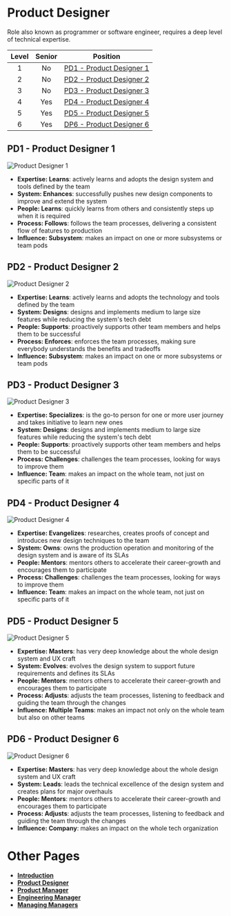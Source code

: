 # Product Designer

Role also known as programmer or software engineer, requires a deep level of technical expertise.

| Level | Senior |                       Position                        |
| :---: | :----: | :---------------------------------------------------: |
|   1   |   No   | [PD1 - Product Designer 1](#pd1---product-designer-1) |
|   2   |   No   | [PD2 - Product Designer 2](#pd2---product-designer-2) |
|   3   |   No   | [PD3 - Product Designer 3](#pd3---product-designer-3) |
|   4   |  Yes   | [PD4 - Product Designer 4](#pd4---product-designer-4) |
|   5   |  Yes   | [PD5 - Product Designer 5](#pd5---product-designer-5) |
|   6   |  Yes   | [DP6 - Product Designer 6](#pd6---product-designer-6) |

## PD1 - Product Designer 1

<picture>
  <source media="(prefers-color-scheme: dark)" srcset="/charts/designer-1-dark.png">
  <source media="(prefers-color-scheme: light)" srcset="/charts/designer-1.png">
  <img alt="Product Designer 1" src="/charts/designer-1.png">
</picture>

- **Expertise: Learns**: actively learns and adopts the design system and tools defined by the team
- **System: Enhances**: successfully pushes new design components to improve and extend the system
- **People: Learns**: quickly learns from others and consistently steps up when it is required
- **Process: Follows**: follows the team processes, delivering a consistent flow of features to production
- **Influence: Subsystem**: makes an impact on one or more subsystems or team pods

## PD2 - Product Designer 2

<picture>
  <source media="(prefers-color-scheme: dark)" srcset="/charts/designer-2-dark.png">
  <source media="(prefers-color-scheme: light)" srcset="/charts/designer-2.png">
  <img alt="Product Designer 2" src="/charts/designer-2.png">
</picture>

- **Expertise: Learns**: actively learns and adopts the technology and tools defined by the team
- **System: Designs**: designs and implements medium to large size features while reducing the system's tech debt
- **People: Supports**: proactively supports other team members and helps them to be successful
- **Process: Enforces**: enforces the team processes, making sure everybody understands the benefits and tradeoffs
- **Influence: Subsystem**: makes an impact on one or more subsystems or team pods

## PD3 - Product Designer 3

<picture>
  <source media="(prefers-color-scheme: dark)" srcset="/charts/designer-3-dark.png">
  <source media="(prefers-color-scheme: light)" srcset="/charts/designer-3.png">
  <img alt="Product Designer 3" src="/charts/designer-3.png">
</picture>

- **Expertise: Specializes**: is the go-to person for one or more user journey and takes initiative to learn new ones
- **System: Designs**: designs and implements medium to large size features while reducing the system's tech debt
- **People: Supports**: proactively supports other team members and helps them to be successful
- **Process: Challenges**: challenges the team processes, looking for ways to improve them
- **Influence: Team**: makes an impact on the whole team, not just on specific parts of it

## PD4 - Product Designer 4

<picture>
  <source media="(prefers-color-scheme: dark)" srcset="/charts/designer-4-dark.png">
  <source media="(prefers-color-scheme: light)" srcset="/charts/designer-4.png">
  <img alt="Product Designer 4" src="/charts/designer-4.png">
</picture>

- **Expertise: Evangelizes**: researches, creates proofs of concept and introduces new design techniques to the team
- **System: Owns**: owns the production operation and monitoring of the design system and is aware of its SLAs
- **People: Mentors**: mentors others to accelerate their career-growth and encourages them to participate
- **Process: Challenges**: challenges the team processes, looking for ways to improve them
- **Influence: Team**: makes an impact on the whole team, not just on specific parts of it

## PD5 - Product Designer 5

<picture>
  <source media="(prefers-color-scheme: dark)" srcset="/charts/designer-5-dark.png">
  <source media="(prefers-color-scheme: light)" srcset="/charts/designer-5.png">
  <img alt="Product Designer 5" src="/charts/designer-5.png">
</picture>

- **Expertise: Masters**: has very deep knowledge about the whole design system and UX craft
- **System: Evolves**: evolves the design system to support future requirements and defines its SLAs
- **People: Mentors**: mentors others to accelerate their career-growth and encourages them to participate
- **Process: Adjusts**: adjusts the team processes, listening to feedback and guiding the team through the changes
- **Influence: Multiple Teams**: makes an impact not only on the whole team but also on other teams

## PD6 - Product Designer 6

<picture>
  <source media="(prefers-color-scheme: dark)" srcset="/charts/designer-6-dark.png">
  <source media="(prefers-color-scheme: light)" srcset="/charts/designer-6.png">
  <img alt="Product Designer 6" src="/charts/designer-6.png">
</picture>

- **Expertise: Masters**: has very deep knowledge about the whole design system and UX craft
- **System: Leads**: leads the technical excellence of the design system and creates plans for major overhauls
- **People: Mentors**: mentors others to accelerate their career-growth and encourages them to participate
- **Process: Adjusts**: adjusts the team processes, listening to feedback and guiding the team through the changes
- **Influence: Company**: makes an impact on the whole tech organization

# Other Pages

- [**Introduction**](README.md)
- [**Product Designer**](ProductDesigner.md)
- [**Product Manager**](ProductManager.md)
- [**Engineering Manager**](EngineeringManager.md)
- [**Managing Managers**](Managing-Managers.md)
